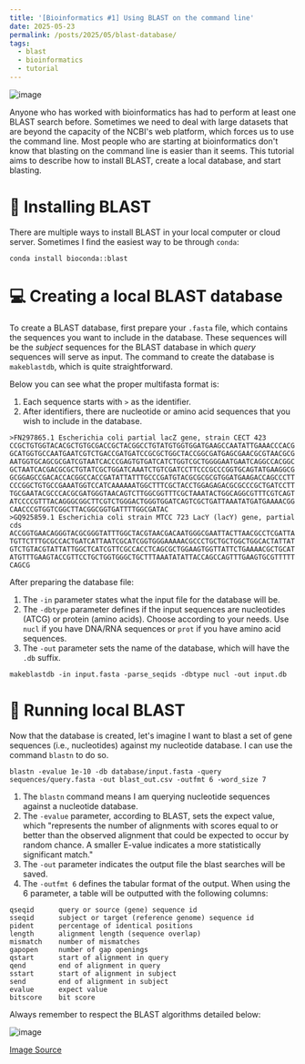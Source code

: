 ```yaml
---
title: '[Bioinformatics #1] Using BLAST on the command line'
date: 2025-05-23
permalink: /posts/2025/05/blast-database/
tags:
  - blast
  - bioinformatics
  - tutorial
---
```


![image](https://github.com/user-attachments/assets/dfc2898b-1df8-4ccf-a7ab-ef8823cd39b8)


Anyone who has worked with bioinformatics has had to perform at least one BLAST search before. Sometimes we need to deal with large datasets that are beyond the capacity of the NCBI's web platform, which forces us to use the command line. Most people who are starting at bioinformatics don't know that blasting on the command line is easier than it seems. This tutorial aims to describe how to install BLAST, create a local database, and start blasting.

:wrench: Installing BLAST
======

There are multiple ways to install BLAST in your local computer or cloud server. Sometimes I find the easiest way to be through ``conda``:

```
conda install bioconda::blast
```


:computer: Creating a local BLAST database
======

To create a BLAST database, first prepare your ```.fasta``` file, which contains the sequences you want to include in the database. These sequences will be the _subject_ sequences for the BLAST database in which _query_ sequences will serve as input. The command to create the database is ```makeblastdb```, which is quite straightforward. 

Below you can see what the proper multifasta format is:

1. Each sequence starts with ```>``` as the identifier.
2. After identifiers, there are nucleotide or amino acid sequences that you wish to include in the database. 

```
>FN297865.1 Escherichia coli partial lacZ gene, strain CECT 423
CCGCTGTGGTACACGCTGTGCGACCGCTACGGCCTGTATGTGGTGGATGAAGCCAATATTGAAACCCACG
GCATGGTGCCAATGAATCGTCTGACCGATGATCCGCGCTGGCTACCGGCGATGAGCGAACGCGTAACGCG
AATGGTGCAGCGCGATCGTAATCACCCGAGTGTGATCATCTGGTCGCTGGGGAATGAATCAGGCCACGGC
GCTAATCACGACGCGCTGTATCGCTGGATCAAATCTGTCGATCCTTCCCGCCCGGTGCAGTATGAAGGCG
GCGGAGCCGACACCACGGCCACCGATATTATTTGCCCGATGTACGCGCGCGTGGATGAAGACCAGCCCTT
CCCGGCTGTGCCGAAATGGTCCATCAAAAAATGGCTTTCGCTACCTGGAGAGACGCGCCCGCTGATCCTT
TGCGAATACGCCCACGCGATGGGTAACAGTCTTGGCGGTTTCGCTAAATACTGGCAGGCGTTTCGTCAGT
ATCCCCGTTTACAGGGCGGCTTCGTCTGGGACTGGGTGGATCAGTCGCTGATTAAATATGATGAAAACGG
CAACCCGTGGTCGGCTTACGGCGGTGATTTTGGCGATAC
>GQ925859.1 Escherichia coli strain MTCC 723 LacY (lacY) gene, partial cds
ACCGGTGAACAGGGTACGCGGGTATTTGGCTACGTAACGACAATGGGCGAATTACTTAACGCCTCGATTA
TGTTCTTTGCGCCACTGATCATTAATCGCATCGGTGGGAAAAACGCCCTGCTGCTGGCTGGCACTATTAT
GTCTGTACGTATTATTGGCTCATCGTTCGCCACCTCAGCGCTGGAAGTGGTTATTCTGAAAACGCTGCAT
ATGTTTGAAGTACCGTTCCTGCTGGTGGGCTGCTTTAAATATATTACCAGCCAGTTTGAAGTGCGTTTTT
CAGCG
```

After preparing the database file:

1. The ``-in``  parameter states what the input file for the database will be.
2. The ``-dbtype`` parameter defines if the input sequences are nucleotides (ATCG) or protein (amino acids). Choose according to your needs. Use ``nucl`` if you have DNA/RNA sequences or ``prot`` if you have amino acid sequences.
3. The ``-out`` parameter sets the name of the database, which will have the ``.db`` suffix. 

```
makeblastdb -in input.fasta -parse_seqids -dbtype nucl -out input.db
```

:running: Running local BLAST
======

Now that the database is created, let's imagine I want to blast a set of gene sequences (i.e., nucleotides) against my nucleotide database. I can use the command ```blastn``` to do so. 


```
blastn -evalue 1e-10 -db database/input.fasta -query sequences/query.fasta -out blast_out.csv -outfmt 6 -word_size 7
```

1. The ```blastn``` command means I am querying nucleotide sequences against a nucleotide database.
2. The ```-evalue``` parameter, according to BLAST, sets the expect value, which "represents the number of alignments with scores equal to or better than the observed alignment that could be expected to occur by random chance. A smaller E-value indicates a more statistically significant match."
3. The ```-out``` parameter indicates the output file the blast searches will be saved.
4. The ```-outfmt 6``` defines the tabular format of the output. When using the 6 parameter, a table will be outputted with the following columns:


```
qseqid      query or source (gene) sequence id
sseqid      subject or target (reference genome) sequence id
pident      percentage of identical positions
length      alignment length (sequence overlap)
mismatch    number of mismatches
gapopen     number of gap openings
qstart      start of alignment in query
qend        end of alignment in query
sstart      start of alignment in subject
send        end of alignment in subject
evalue      expect value
bitscore    bit score
```

Always remember to respect the BLAST algorithms detailed below:

![image](https://github.com/user-attachments/assets/7861668f-9db0-4f24-8bb6-22e97cff6505)

[Image Source](http://bch709.plantgenomicslab.org/BLAST/index.html)

